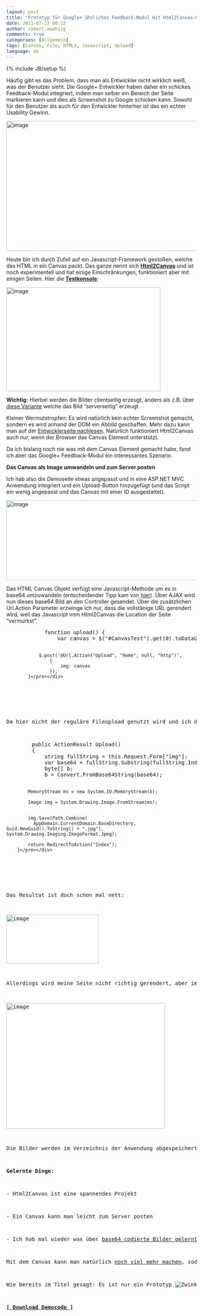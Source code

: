 ```yaml
---
layout: post
title: "Prototyp für Google+ ähnliches Feedback-Modul mit Html2Canvas–Screenshots mit Javascript"
date: 2011-07-27 00:12
author: robert.muehsig
comments: true
categories: [Allgemein]
tags: [Canvas, File, HTML5, Javascript, Upload]
language: de
---
```

{% include JB/setup %}
<p>Häufig gibt es das Problem, dass man als Entwickler nicht wirklich weiß, was der Benutzer sieht. Die Google+ Entwickler haben daher ein schickes Feedback-Modul integriert, indem man selber ein Bereich der Seite markieren kann und dies als Screenshot zu Google schicken kann. Sowohl für den Benutzer als auch für den Entwickler hinterher ist das ein echter Usability Gewinn.</p> <p><a href="{{BASE_PATH}}/assets/wp-images-de/image1303.png"><img style="background-image: none; border-bottom: 0px; border-left: 0px; padding-left: 0px; padding-right: 0px; display: inline; border-top: 0px; border-right: 0px; padding-top: 0px" title="image" border="0" alt="image" src="{{BASE_PATH}}/assets/wp-images-de/image_thumb485.png" width="509" height="343"></a></p> <p>Heute bin ich durch Zufall auf ein Javascript-Framework gestoßen, welche das HTML in ein Canvas packt. Das ganze nennt sich <a href="http://html2canvas.hertzen.com/"><strong>Html2Canvas</strong></a> und ist noch experimentell und hat einige Einschränkungen, funktioniert aber mit einigen Seiten. Hier die <a href="http://html2canvas.hertzen.com/screenshots.html"><strong>Testkonsole</strong></a>:</p> <p><a href="{{BASE_PATH}}/assets/wp-images-de/image1304.png"><img style="background-image: none; border-bottom: 0px; border-left: 0px; padding-left: 0px; padding-right: 0px; display: inline; border-top: 0px; border-right: 0px; padding-top: 0px" title="image" border="0" alt="image" src="{{BASE_PATH}}/assets/wp-images-de/image_thumb486.png" width="408" height="275"></a></p> <p><strong>Wichtig:</strong> Hierbei werden die Bilder clientseitig erzeugt, anders als z.B. über <a href="{{BASE_PATH}}/2008/09/10/howto-dynamisch-webseiten-screenshots-erzeugen/">diese Variante</a> welche das Bild “serverseitig” erzeugt. </p> <p>Kleiner Wermutstropfen: Es wird natürlich kein echter Screenshot gemacht, sondern es wird anhand der DOM ein Abbild geschaffen. Mehr dazu kann man auf der <a href="http://html2canvas.hertzen.com/">Entwicklerseite nachlesen</a>. Natürlich funktioniert Html2Canvas auch nur, wenn der Browser das Canvas Element unterstützt.</p> <p>Da ich bislang noch nie was mit dem Canvas Element gemacht habe, fand ich aber das Google+ Feedback-Modul ein interessantes Szenario.</p> <p><strong>Das Canvas als Image umwandeln und zum Server posten</strong></p> <p>Ich hab also die Demoseite etwas angepasst und in eine ASP.NET MVC Anwendung integriert und ein Upload-Button hinzugefügt (und das Script ein wenig angepasst und das Canvas mit einer ID ausgestattet).</p> <p><a href="{{BASE_PATH}}/assets/wp-images-de/image1305.png"><img style="background-image: none; border-bottom: 0px; border-left: 0px; padding-left: 0px; padding-right: 0px; display: inline; border-top: 0px; border-right: 0px; padding-top: 0px" title="image" border="0" alt="image" src="{{BASE_PATH}}/assets/wp-images-de/image_thumb487.png" width="589" height="211"></a></p> <p> Das HTML Canvas Objekt verfügt eine Javascript-Methode um es in base64 umzuwandeln (entscheidender Tipp kam von <a href="http://stackoverflow.com/questions/1590965/uploading-canvas-image-data-to-the-server">hier</a>). Über AJAX wird nun dieses base64 Bild an den Controller gesendet. Über die zusätzlichen Url.Action Parameter erzwinge ich nur, dass die vollstänige URL gerendert wird, weil das Javascript vom Html2Canvas die Location der Seite “vermurkst”.</p> <div style="padding-bottom: 0px; margin: 0px; padding-left: 0px; padding-right: 0px; display: inline; float: none; padding-top: 0px" id="scid:812469c5-0cb0-4c63-8c15-c81123a09de7:04758621-6451-482b-ae3a-bc743668e552" class="wlWriterEditableSmartContent"><pre name="code" class="c#">            function upload() {
                var canvas = $("#CanvasTest").get(0).toDataURL('image/jpeg');
                
                $.post('@Url.Action("Upload", "Home", null, "http")',
                    {
                        img: canvas
                    });
            }</pre></div>
<p>&nbsp;</p>
<p>Da hier nicht der reguläre Fileupload genutzt wird und ich deswegen <a href="{{BASE_PATH}}/2009/11/02/howto-fileupload-mit-asp-net-mvc/">nicht das HttpPostedFileBase nutzen</a> kann, muss ich manuell das Bild aus den Form Daten holen und speichern.</p>
<div style="padding-bottom: 0px; margin: 0px; padding-left: 0px; padding-right: 0px; display: inline; float: none; padding-top: 0px" id="scid:812469c5-0cb0-4c63-8c15-c81123a09de7:75ff3e06-1eb0-470b-b88b-dc84a0f463f3" class="wlWriterEditableSmartContent"><pre name="code" class="c#">        public ActionResult Upload()
        {
            string fullString = this.Request.Form["img"];
            var base64 = fullString.Substring(fullString.IndexOf(",") + 1);
            byte[] b;
            b = Convert.FromBase64String(base64);

            MemoryStream ms = new System.IO.MemoryStream(b);

            Image img = System.Drawing.Image.FromStream(ms);


            img.Save(Path.Combine(
              AppDomain.CurrentDomain.BaseDirectory, Guid.NewGuid().ToString() + ".jpg"), System.Drawing.Imaging.ImageFormat.Jpeg);

            return RedirectToAction("Index");
        }</pre></div>
<p>&nbsp;</p>
<p>Das Resultat ist doch schon mal nett:</p>
<p><a href="{{BASE_PATH}}/assets/wp-images-de/image1306.png"><img style="background-image: none; border-bottom: 0px; border-left: 0px; margin: 0px; padding-left: 0px; padding-right: 0px; display: inline; border-top: 0px; border-right: 0px; padding-top: 0px" title="image" border="0" alt="image" src="{{BASE_PATH}}/assets/wp-images-de/image_thumb488.png" width="244" height="129"></a></p>
<p>Allerdings wird meine Seite nicht richtig gerendert, aber immerhin fast <img style="border-bottom-style: none; border-right-style: none; border-top-style: none; border-left-style: none" class="wlEmoticon wlEmoticon-winkingsmile" alt="Zwinkerndes Smiley" src="{{BASE_PATH}}/assets/wp-images-de/wlEmoticon-winkingsmile7.png"></p>
<p><a href="{{BASE_PATH}}/assets/wp-images-de/image1307.png"><img style="background-image: none; border-bottom: 0px; border-left: 0px; padding-left: 0px; padding-right: 0px; display: inline; border-top: 0px; border-right: 0px; padding-top: 0px" title="image" border="0" alt="image" src="{{BASE_PATH}}/assets/wp-images-de/image_thumb489.png" width="420" height="332"></a></p>
<p>Die Bilder werden im Verzeichnis der Anwendung abgespeichert.</p>
<p><strong>Gelernte Dinge:</strong></p>
<p>- Html2Canvas ist eine spannendes Projekt</p>
<p>- Ein Canvas kann man leicht zum Server posten</p>
<p>- Ich hab mal wieder was über <a href="http://forums.asp.net/p/1679283/4524525.aspx/1?Re+Convert+base64+to+image+">base64 codierte Bilder gelernt</a>. </p>
<p>Mit dem Canvas kann man natürlich <a href="http://www.youtube.com/watch?v=wbSoSCStodA">noch viel mehr machen</a>, sodass es wirklich Google+ ähnlich wird. </p>
<p>Wie bereits im Titel gesagt: Es ist nur ein Prototyp <img style="border-bottom-style: none; border-right-style: none; border-top-style: none; border-left-style: none" class="wlEmoticon wlEmoticon-winkingsmile" alt="Zwinkerndes Smiley" src="{{BASE_PATH}}/assets/wp-images-de/wlEmoticon-winkingsmile7.png"></p>
<p><strong><a title="Download Democode" href="{{BASE_PATH}}/assets/files/democode/html2canvas/html2canvas.zip">[ Download Democode ]</a></strong></p>
